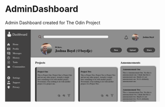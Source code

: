 # AdminDashboard
Admin Dashboard created for The Odin Project

<p align="center">
  <img src="https://raw.githubusercontent.com/boydjc/AdminDashboard/main/Screenshot.png">
</p>
